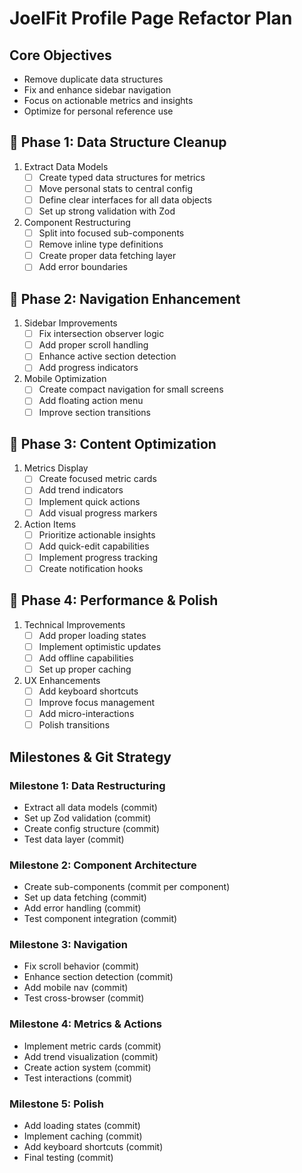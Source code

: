 # JoelFit Profile Page Refactor Plan

## Core Objectives
- Remove duplicate data structures
- Fix and enhance sidebar navigation
- Focus on actionable metrics and insights
- Optimize for personal reference use

## 🎯 Phase 1: Data Structure Cleanup
1. Extract Data Models
   - [ ] Create typed data structures for metrics
   - [ ] Move personal stats to central config
   - [ ] Define clear interfaces for all data objects
   - [ ] Set up strong validation with Zod

2. Component Restructuring
   - [ ] Split into focused sub-components
   - [ ] Remove inline type definitions
   - [ ] Create proper data fetching layer
   - [ ] Add error boundaries

## 🎯 Phase 2: Navigation Enhancement
1. Sidebar Improvements
   - [ ] Fix intersection observer logic
   - [ ] Add proper scroll handling
   - [ ] Enhance active section detection
   - [ ] Add progress indicators

2. Mobile Optimization
   - [ ] Create compact navigation for small screens
   - [ ] Add floating action menu
   - [ ] Improve section transitions

## 🎯 Phase 3: Content Optimization
1. Metrics Display
   - [ ] Create focused metric cards
   - [ ] Add trend indicators
   - [ ] Implement quick actions
   - [ ] Add visual progress markers

2. Action Items
   - [ ] Prioritize actionable insights
   - [ ] Add quick-edit capabilities
   - [ ] Implement progress tracking
   - [ ] Create notification hooks

## 🎯 Phase 4: Performance & Polish
1. Technical Improvements
   - [ ] Add proper loading states
   - [ ] Implement optimistic updates
   - [ ] Add offline capabilities
   - [ ] Set up proper caching

2. UX Enhancements
   - [ ] Add keyboard shortcuts
   - [ ] Improve focus management
   - [ ] Add micro-interactions
   - [ ] Polish transitions

## Milestones & Git Strategy

### Milestone 1: Data Restructuring
- Extract all data models (commit)
- Set up Zod validation (commit)
- Create config structure (commit)
- Test data layer (commit)

### Milestone 2: Component Architecture
- Create sub-components (commit per component)
- Set up data fetching (commit)
- Add error handling (commit)
- Test component integration (commit)

### Milestone 3: Navigation
- Fix scroll behavior (commit)
- Enhance section detection (commit)
- Add mobile nav (commit)
- Test cross-browser (commit)

### Milestone 4: Metrics & Actions
- Implement metric cards (commit)
- Add trend visualization (commit)
- Create action system (commit)
- Test interactions (commit)

### Milestone 5: Polish
- Add loading states (commit)
- Implement caching (commit)
- Add keyboard shortcuts (commit)
- Final testing (commit) 